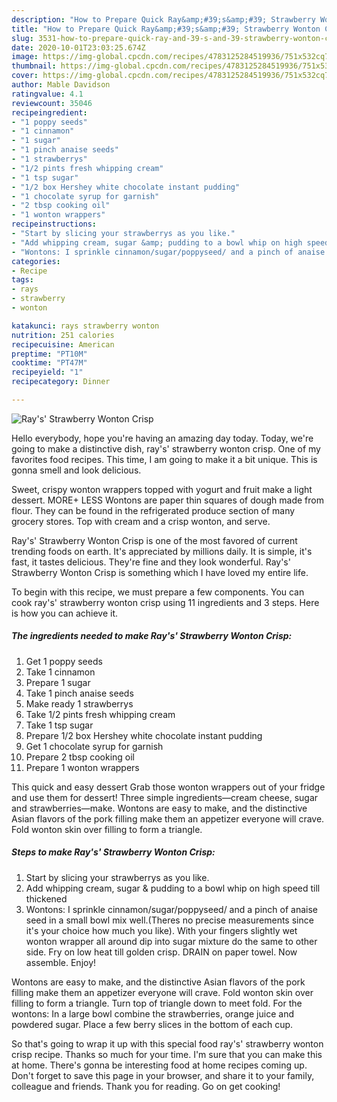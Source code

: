 ```yaml
---
description: "How to Prepare Quick Ray&amp;#39;s&amp;#39; Strawberry Wonton Crisp"
title: "How to Prepare Quick Ray&amp;#39;s&amp;#39; Strawberry Wonton Crisp"
slug: 3531-how-to-prepare-quick-ray-and-39-s-and-39-strawberry-wonton-crisp
date: 2020-10-01T23:03:25.674Z
image: https://img-global.cpcdn.com/recipes/4783125284519936/751x532cq70/rays-strawberry-wonton-crisp-recipe-main-photo.jpg
thumbnail: https://img-global.cpcdn.com/recipes/4783125284519936/751x532cq70/rays-strawberry-wonton-crisp-recipe-main-photo.jpg
cover: https://img-global.cpcdn.com/recipes/4783125284519936/751x532cq70/rays-strawberry-wonton-crisp-recipe-main-photo.jpg
author: Mable Davidson
ratingvalue: 4.1
reviewcount: 35046
recipeingredient:
- "1 poppy seeds"
- "1 cinnamon"
- "1 sugar"
- "1 pinch anaise seeds"
- "1 strawberrys"
- "1/2 pints fresh whipping cream"
- "1 tsp sugar"
- "1/2 box Hershey white chocolate instant pudding"
- "1 chocolate syrup for garnish"
- "2 tbsp cooking oil"
- "1 wonton wrappers"
recipeinstructions:
- "Start by slicing your strawberrys as you like."
- "Add whipping cream, sugar &amp; pudding to a bowl whip on high speed till thickened"
- "Wontons: I sprinkle cinnamon/sugar/poppyseed/ and a pinch of anaise seed in a small bowl mix well.(Theres no precise measurements since it&#39;s your choice how much you like). With your fingers slightly wet wonton wrapper all around dip into sugar mixture do the same to other side. Fry on low heat till golden crisp. DRAIN on paper towel. Now assemble. Enjoy!"
categories:
- Recipe
tags:
- rays
- strawberry
- wonton

katakunci: rays strawberry wonton 
nutrition: 251 calories
recipecuisine: American
preptime: "PT10M"
cooktime: "PT47M"
recipeyield: "1"
recipecategory: Dinner

---
```



![Ray&#39;s&#39; Strawberry Wonton Crisp](https://img-global.cpcdn.com/recipes/4783125284519936/751x532cq70/rays-strawberry-wonton-crisp-recipe-main-photo.jpg)

Hello everybody, hope you're having an amazing day today. Today, we're going to make a distinctive dish, ray&#39;s&#39; strawberry wonton crisp. One of my favorites food recipes. This time, I am going to make it a bit unique. This is gonna smell and look delicious.

Sweet, crispy wonton wrappers topped with yogurt and fruit make a light dessert. MORE+ LESS Wontons are paper thin squares of dough made from flour. They can be found in the refrigerated produce section of many grocery stores. Top with cream and a crisp wonton, and serve.

Ray&#39;s&#39; Strawberry Wonton Crisp is one of the most favored of current trending foods on earth. It's appreciated by millions daily. It is simple, it's fast, it tastes delicious. They're fine and they look wonderful. Ray&#39;s&#39; Strawberry Wonton Crisp is something which I have loved my entire life.


To begin with this recipe, we must prepare a few components. You can cook ray&#39;s&#39; strawberry wonton crisp using 11 ingredients and 3 steps. Here is how you can achieve it.

<!--inarticleads1-->

##### The ingredients needed to make Ray&#39;s&#39; Strawberry Wonton Crisp:

1. Get 1 poppy seeds
1. Take 1 cinnamon
1. Prepare 1 sugar
1. Take 1 pinch anaise seeds
1. Make ready 1 strawberrys
1. Take 1/2 pints fresh whipping cream
1. Take 1 tsp sugar
1. Prepare 1/2 box Hershey white chocolate instant pudding
1. Get 1 chocolate syrup for garnish
1. Prepare 2 tbsp cooking oil
1. Prepare 1 wonton wrappers


This quick and easy dessert Grab those wonton wrappers out of your fridge and use them for dessert! Three simple ingredients—cream cheese, sugar and strawberries—make. Wontons are easy to make, and the distinctive Asian flavors of the pork filling make them an appetizer everyone will crave. Fold wonton skin over filling to form a triangle. 

<!--inarticleads2-->

##### Steps to make Ray&#39;s&#39; Strawberry Wonton Crisp:

1. Start by slicing your strawberrys as you like.
1. Add whipping cream, sugar &amp; pudding to a bowl whip on high speed till thickened
1. Wontons: I sprinkle cinnamon/sugar/poppyseed/ and a pinch of anaise seed in a small bowl mix well.(Theres no precise measurements since it&#39;s your choice how much you like). With your fingers slightly wet wonton wrapper all around dip into sugar mixture do the same to other side. Fry on low heat till golden crisp. DRAIN on paper towel. Now assemble. Enjoy!


Wontons are easy to make, and the distinctive Asian flavors of the pork filling make them an appetizer everyone will crave. Fold wonton skin over filling to form a triangle. Turn top of triangle down to meet fold. For the wontons: In a large bowl combine the strawberries, orange juice and powdered sugar. Place a few berry slices in the bottom of each cup. 

So that's going to wrap it up with this special food ray&#39;s&#39; strawberry wonton crisp recipe. Thanks so much for your time. I'm sure that you can make this at home. There's gonna be interesting food at home recipes coming up. Don't forget to save this page in your browser, and share it to your family, colleague and friends. Thank you for reading. Go on get cooking!
